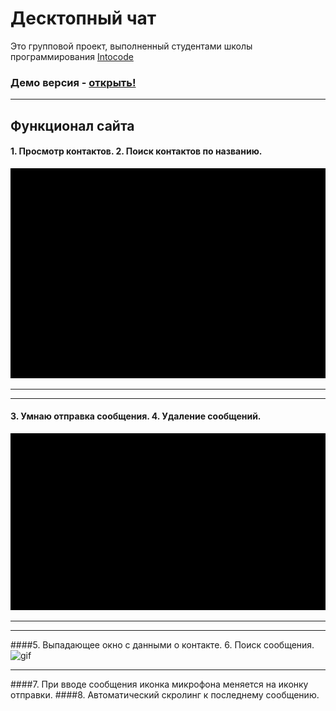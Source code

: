 # Десктопный чат

Это групповой проект, выполненный студентами школы программирования <a href="https://intocode.ru/" target="_blank">Intocode</a>

### Демо версия - <a href="https://intense-island-55096.herokuapp.com/" target="_blank">открыть!</a>
* * *

## Функционал сайта

#### 1. Просмотр контактов.  2. Поиск контактов по названию.
![gif](https://github.com/Khalimov-Z/react-chat/blob/Kassumov_Zubayra/gif1.gif)
***

***
#### 3. Умнаю отправка сообщения. 4. Удаление сообщений.
  ![gif](https://github.com/Khalimov-Z/react-chat/blob/Kassumov_Zubayra/gif2.gif)
***

***
####5. Выпадающее окно с данными о контакте. 6. Поиск сообщения.
  ![gif](https://github.com/Khalimov-Z/react-chat/blob/Kassumov_Zubayra/gif3.gif)
***

####7. При вводе сообщения иконка микрофона меняется на иконку отправки.
####8. Автоматический скролинг к последнему сообщению.